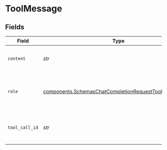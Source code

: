 # ToolMessage


## Fields

| Field                                                                                                                            | Type                                                                                                                             | Required                                                                                                                         | Description                                                                                                                      |
| -------------------------------------------------------------------------------------------------------------------------------- | -------------------------------------------------------------------------------------------------------------------------------- | -------------------------------------------------------------------------------------------------------------------------------- | -------------------------------------------------------------------------------------------------------------------------------- |
| `content`                                                                                                                        | *str*                                                                                                                            | :heavy_check_mark:                                                                                                               | The contents of the tool message.                                                                                                |
| `role`                                                                                                                           | [components.SchemasChatCompletionRequestToolMessageRole](../../models/components/schemaschatcompletionrequesttoolmessagerole.md) | :heavy_check_mark:                                                                                                               | The role of the messages author, in this case `tool`.                                                                            |
| `tool_call_id`                                                                                                                   | *str*                                                                                                                            | :heavy_check_mark:                                                                                                               | Tool call that this message is responding to.                                                                                    |